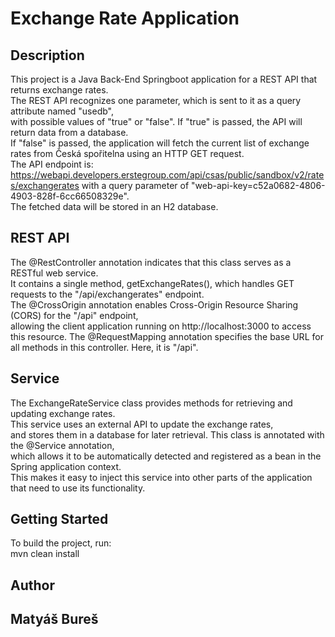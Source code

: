 # Exchange Rate Application

## Description
This project is a Java Back-End Springboot application for a REST API that returns exchange rates.  
The REST API recognizes one parameter, which is sent to it as a query attribute named "usedb",  
with possible values of "true" or "false". If "true" is passed, the API will return data from a database.  
If "false" is passed, the application will fetch the current list of exchange rates from Česká spořitelna using an HTTP GET request.  
The API endpoint is: https://webapi.developers.erstegroup.com/api/csas/public/sandbox/v2/rates/exchangerates with a query parameter of "web-api-key=c52a0682-4806-4903-828f-6cc66508329e".  
The fetched data will be stored in an H2 database.  

## REST API
The @RestController annotation indicates that this class serves as a RESTful web service.  
It contains a single method, getExchangeRates(), which handles GET requests to the "/api/exchangerates" endpoint.  
The @CrossOrigin annotation enables Cross-Origin Resource Sharing (CORS) for the "/api" endpoint,  
allowing the client application running on http://localhost:3000 to access this resource.
The @RequestMapping annotation specifies the base URL for all methods in this controller. Here, it is "/api".  

## Service
The ExchangeRateService class provides methods for retrieving and updating exchange rates.  
This service uses an external API to update the exchange rates,  
and stores them in a database for later retrieval. This class is annotated with the @Service annotation,  
which allows it to be automatically detected and registered as a bean in the Spring application context.  
This makes it easy to inject this service into other parts of the application that need to use its functionality.  

## Getting Started
To build the project, run:  
mvn clean install  

## Author
## Matyáš Bureš
